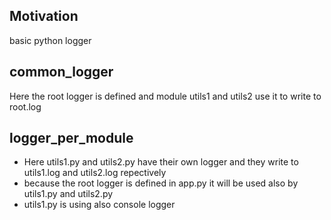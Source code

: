 <h2>Motivation</h2>
basic python logger


<h2>common_logger</h2>
Here the root logger is defined and module utils1 and utils2 use it to write to root.log

<h2>logger_per_module</h2>
<ul>
<li>Here utils1.py and utils2.py have their own logger and they write to utils1.log and utils2.log repectively</li>
<li>because the root logger is defined in app.py it will be used also by utils1.py and utils2.py</li>
<li>utils1.py is using also console logger</li>
</ul>


